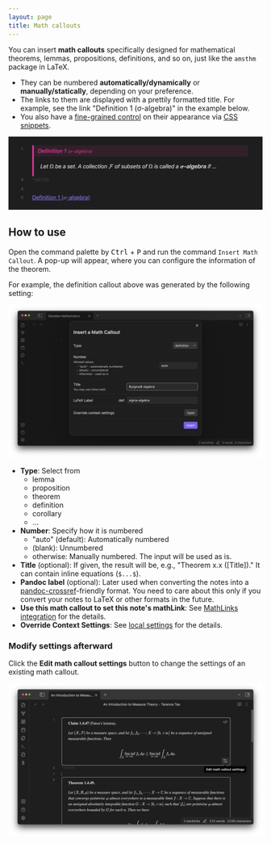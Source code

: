 ```yaml
---
layout: page
title: Math callouts
---
```


You can insert **math callouts** specifically designed for mathematical theorems, lemmas, propositions, definitions, and so on, just like the `amsthm` package in LaTeX.

- They can be numbered **automatically/dynamically** or **manually/statically**, depending on your preference.
- The links to them are displayed with a prettily formatted title. For example, see the link "Definition 1 (σ-algebra)" in the example below.
- You also have a [fine-grained control](style-your-theorems.md) on their appearance via [CSS snippets](https://help.obsidian.md/Extending+Obsidian/CSS+snippets).

![Example Result](fig/math_callouts_1.png)

## How to use

Open the command palette by <kbd>Ctrl</kbd> + <kbd>P</kbd> and run the command `Insert Math Callout`.
A pop-up will appear, where you can configure the information of the theorem.

For example, the definition callout above was generated by the following setting:

![Example Settings](fig/math_callouts_2.png)

- **Type**: Select from
  - lemma
  - proposition
  - theorem
  - definition
  - corollary
  - ...
- **Number**: Specify how it is numbered
  - "auto" (default): Automatically numbered
  - (blank): Unnumbered
  - otherwise: Manually numbered. The input will be used as is.
- **Title** (optional): If given, the result will be, e.g., "Theorem x.x ([Title])." It can contain inline equations (`$...$`).
- **Pandoc label** (optional): Later used when converting the notes into a [pandoc-crossref](https://github.com/lierdakil/pandoc-crossref)-friendly format. You need to care about this only if you convert your notes to LaTeX or other formats in the future.
- **Use this math callout to set this note's mathLink**: See [MathLinks integration](mathlinks) for the details.
- **Override Context Settings**: See [local settings](context-settings) for the details.

### Modify settings afterward

Click the **Edit math callout settings** button to change the settings of an existing math callout.

![Edit math callout settings button](fig/edit-math-callout-settings.png)
